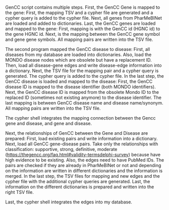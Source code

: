GenCC script contains multiple steps.
First, the GenCC Gene is mapped to the gene:
    First, the mapping TSV and a cypher file are generated and a cypher query is added to the cypher file.
    Next, all genes from PharMeBINet are loaded and added to dictionaries.
    Last, the GenCC genes are loaded and mapped to the gene:
        First, mapping is with the GenCC id (HGNC id) to the gene HGNC id.
        Next, is the mapping between the GenCC gene symbol and gene gene symbols.
    All mapping pairs are written into the TSV file.

The second program mapped the GenCC disease to disease:
    First, all diseases from my database are loaded into dictionaries. Also, load the MONDO disease nodes which are obsolete but have a replacement ID.
    Then, load all disease-gene edges and write disease-edge information into a dictionary.
    Next, the TSV file for the mapping pair and a cypher query is generated. The cypher query is added to the cypher file.
    In the last step, the GenCC disease is loaded and mapped to the disease:
        First, the GenCC disease ID is mapped to the disease identifier (both MONDO identifiers).
        Next, the GenCC disease ID is mapped from the obsolete Mondo ID to the replaced ID (sometimes not existing anymore) to the disease identifier.
        The last mapping is between GenCC disease name and disease name/synonym.
    All mapping pairs are written into the TSV file.


The cypher shell integrates the mapping connection between the Gencc gene and disease, and gene and disease.

Next, the relationships of GenCC between the Gene and Disease are prepared:
    First, load existing pairs and write information into a dictionary.
    Next, load all GenCC gene-disease pairs. Take only the relationships with classification: supportive, strong, definitive, moderate (https://thegencc.org/faq.html#validity-termsdelphi-survey) because have high evidence to be existing. Also, the edges need to have PubMed IDs.
    The pairs are checked if they are already in PharMeBINet or not and depending on the information are written in different dictionaries and the information is merged.
    In the last step, the TSV files for mapping and new edges and the cypher file with the additional cypher queries are generated. Last, the information on the different dictionaries is prepared and written into the right TSV file.
    
Last, the cypher shell integrates the edges into my database.